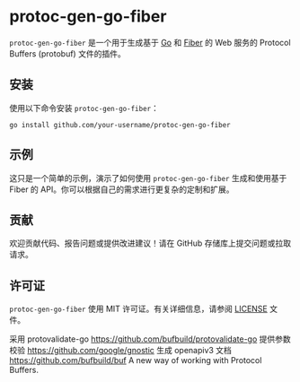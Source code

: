 # protoc-gen-go-fiber

`protoc-gen-go-fiber` 是一个用于生成基于 [Go](https://golang.org/) 和 [Fiber](https://gofiber.io/) 的 Web 服务的 Protocol Buffers (protobuf) 文件的插件。

## 安装

使用以下命令安装 `protoc-gen-go-fiber`：

```shell
go install github.com/your-username/protoc-gen-go-fiber
```

## 示例



这只是一个简单的示例，演示了如何使用 `protoc-gen-go-fiber` 生成和使用基于 Fiber 的 API。你可以根据自己的需求进行更复杂的定制和扩展。

## 贡献

欢迎贡献代码、报告问题或提供改进建议！请在 GitHub 存储库上提交问题或拉取请求。

## 许可证

`protoc-gen-go-fiber` 使用 MIT 许可证。有关详细信息，请参阅 [LICENSE](https://github.com/your-username/protoc-gen-go-fiber/blob/main/LICENSE) 文件。




采用 protovalidate-go  https://github.com/bufbuild/protovalidate-go 提供参数校验
https://github.com/google/gnostic  生成 openapiv3 文档
https://github.com/bufbuild/buf  A new way of working with Protocol Buffers.
